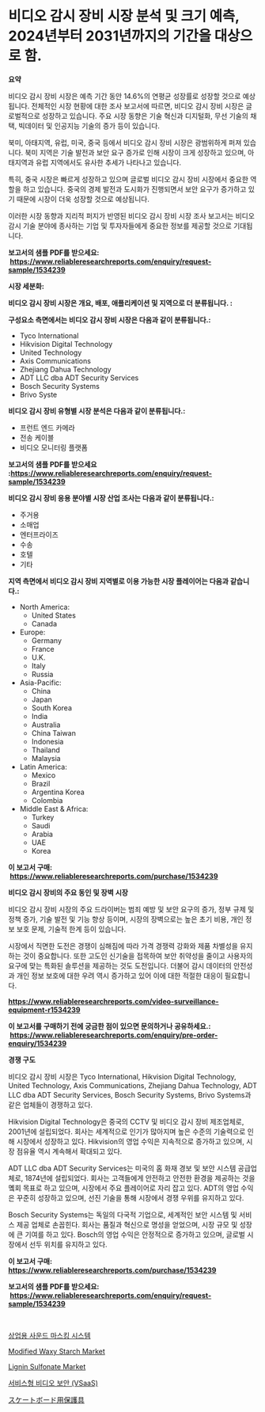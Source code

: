<p><h1>비디오 감시 장비 시장 분석 및 크기 예측, 2024년부터 2031년까지의 기간을 대상으로 함.</h1></p><p><strong>요약</strong></p>
<p><p>비디오 감시 장비 시장은 예측 기간 동안 14.6%의 연평균 성장률로 성장할 것으로 예상됩니다. 전체적인 시장 현황에 대한 조사 보고서에 따르면, 비디오 감시 장비 시장은 글로벌적으로 성장하고 있습니다. 주요 시장 동향은 기술 혁신과 디지털화, 무선 기술의 채택, 빅데이터 및 인공지능 기술의 증가 등이 있습니다.</p><p>북미, 아태지역, 유럽, 미국, 중국 등에서 비디오 감시 장비 시장은 광범위하게 퍼져 있습니다. 북미 지역은 기술 발전과 보안 요구 증가로 인해 시장이 크게 성장하고 있으며, 아태지역과 유럽 지역에서도 유사한 추세가 나타나고 있습니다.</p><p>특히, 중국 시장은 빠르게 성장하고 있으며 글로벌 비디오 감시 장비 시장에서 중요한 역할을 하고 있습니다. 중국의 경제 발전과 도시화가 진행되면서 보안 요구가 증가하고 있기 때문에 시장이 더욱 성장할 것으로 예상됩니다.</p><p>이러한 시장 동향과 지리적 퍼지가 반영된 비디오 감시 장비 시장 조사 보고서는 비디오 감시 기술 분야에 종사하는 기업 및 투자자들에게 중요한 정보를 제공할 것으로 기대됩니다.</p></p>
<p><strong>보고서의 샘플 PDF를 받으세요: &nbsp;<a href="https://www.reliableresearchreports.com/enquiry/request-sample/1534239">https://www.reliableresearchreports.com/enquiry/request-sample/1534239</a></strong></p>
<p><strong>시장 세분화:</strong></p>
<p><strong> 비디오 감시 장비 시장은 개요, 배포, 애플리케이션 및 지역으로 더 분류됩니다. :</strong></p>
<p><strong>구성요소 측면에서는 비디오 감시 장비 시장은 다음과 같이 분류됩니다.:</strong></p>
<p><ul><li>Tyco International</li><li>Hikvision Digital Technology</li><li>United Technology</li><li>Axis Communications</li><li>Zhejiang Dahua Technology</li><li>ADT LLC dba ADT Security Services</li><li>Bosch Security Systems</li><li>Brivo Syste</li></ul></p>
<p><strong> 비디오 감시 장비 유형별 시장 분석은 다음과 같이 분류됩니다.:</strong></p>
<p><ul><li>프런트 엔드 카메라</li><li>전송 케이블</li><li>비디오 모니터링 플랫폼</li></ul></p>
<p><strong>보고서의 샘플 PDF를 받으세요 :<a href="https://www.reliableresearchreports.com/enquiry/request-sample/1534239">https://www.reliableresearchreports.com/enquiry/request-sample/1534239</a></strong></p>
<p><strong> 비디오 감시 장비 응용 분야별 시장 산업 조사는 다음과 같이 분류됩니다.:</strong></p>
<p><ul><li>주거용</li><li>소매업</li><li>엔터프라이즈</li><li>수송</li><li>호텔</li><li>기타</li></ul></p>
<p><strong>지역 측면에서 비디오 감시 장비 지역별로 이용 가능한 시장 플레이어는 다음과 같습니다.:</strong></p>
<p><ul>
    <li>
        North America:
        <ul>
            <li>United States</li>
            <li>Canada</li>
        </ul>
    </li>
    <li>
        Europe:
        <ul>
            <li>Germany</li>
            <li>France</li>
            <li>U.K.</li>
            <li>Italy</li>
            <li>Russia</li>
        </ul>
    </li>
    <li>
        Asia-Pacific:
        <ul>
            <li>China</li>
            <li>Japan</li>
            <li>South Korea</li>
            <li>India</li>
            <li>Australia</li>
            <li>China Taiwan</li>
            <li>Indonesia</li>
            <li>Thailand</li>
            <li>Malaysia</li>
        </ul>
    </li>
    <li>
        Latin America:
        <ul>
            <li>Mexico</li>
            <li>Brazil</li>
            <li>Argentina Korea</li>
            <li>Colombia</li>
        </ul>
    </li>
    <li>
        Middle East & Africa:
        <ul>
            <li>Turkey</li>
            <li>Saudi</li>
            <li>Arabia</li>
            <li>UAE</li>
            <li>Korea</li>
        </ul>
    </li>
    </ul></p>
<p><strong>이 보고서 구매: &nbsp;<a href="https://www.reliableresearchreports.com/purchase/1534239">https://www.reliableresearchreports.com/purchase/1534239</a></strong></p>
<p><strong>비디오 감시 장비의 주요 동인 및 장벽 시장</strong></p>
<p><p>비디오 감시 장비 시장의 주요 드라이버는 범죄 예방 및 보안 요구의 증가, 정부 규제 및 정책 증가, 기술 발전 및 기능 향상 등이며, 시장의 장벽으로는 높은 초기 비용, 개인 정보 보호 문제, 기술적 한계 등이 있습니다.</p><p>시장에서 직면한 도전은 경쟁이 심해짐에 따라 가격 경쟁력 강화와 제품 차별성을 유지하는 것이 중요합니다. 또한 고도인 신기술을 접목하여 보안 취약성을 줄이고 사용자의 요구에 맞는 특화된 솔루션을 제공하는 것도 도전입니다. 더불어 감시 데이터의 안전성과 개인 정보 보호에 대한 우려 역시 증가하고 있어 이에 대한 적절한 대응이 필요합니다.</p></p>
<p><strong><a href="https://www.reliableresearchreports.com/video-surveillance-equipment-r1534239">https://www.reliableresearchreports.com/video-surveillance-equipment-r1534239</a></strong></p>
<p><strong>이 보고서를 구매하기 전에 궁금한 점이 있으면 문의하거나 공유하세요.: &nbsp;<a href="https://www.reliableresearchreports.com/enquiry/pre-order-enquiry/1534239">https://www.reliableresearchreports.com/enquiry/pre-order-enquiry/1534239</a></strong></p>
<p><strong>경쟁 구도</strong></p>
<p><p>비디오 감시 장비 시장은 Tyco International, Hikvision Digital Technology, United Technology, Axis Communications, Zhejiang Dahua Technology, ADT LLC dba ADT Security Services, Bosch Security Systems, Brivo Systems과 같은 업체들이 경쟁하고 있다.</p><p>Hikvision Digital Technology은 중국의 CCTV 및 비디오 감시 장비 제조업체로, 2001년에 설립되었다. 회사는 세계적으로 인기가 많아지며 높은 수준의 기술력으로 인해 시장에서 성장하고 있다. Hikvision의 영업 수익은 지속적으로 증가하고 있으며, 시장 점유율 역시 계속해서 확대되고 있다.</p><p>ADT LLC dba ADT Security Services는 미국의 홈 화재 경보 및 보안 시스템 공급업체로, 1874년에 설립되었다. 회사는 고객들에게 안전하고 안전한 환경을 제공하는 것을 몤회 목표로 하고 있으며, 시장에서 주요 플레이어로 자리 잡고 있다. ADT의 영업 수익은 꾸준히 성장하고 있으며, 선진 기술을 통해 시장에서 경쟁 우위를 유지하고 있다.</p><p>Bosch Security Systems는 독일의 다국적 기업으로, 세계적인 보안 시스템 및 서비스 제공 업체로 손꼽힌다. 회사는 품질과 혁신으로 명성을 얻었으며, 시장 규모 및 성장에 큰 기여를 하고 있다. Bosch의 영업 수익은 안정적으로 증가하고 있으며, 글로벌 시장에서 선두 위치를 유지하고 있다.</p></p>
<p><strong>이 보고서 구매: &nbsp; <a href="https://www.reliableresearchreports.com/purchase/1534239">https://www.reliableresearchreports.com/purchase/1534239</a></strong></p>
<p><strong>보고서의 샘플 PDF를 받으세요: &nbsp;<a href="https://www.reliableresearchreports.com/enquiry/request-sample/1534239">https://www.reliableresearchreports.com/enquiry/request-sample/1534239</a></strong><strong></strong></p>
<p>&nbsp;</p>
<p><p><a href="https://medium.com/@deangaylotyrd8909867/%EC%83%81%EC%97%85%EC%9A%A9-%EC%82%AC%EC%9A%B4%EB%93%9C-%EB%A7%88%EC%8A%A4%ED%82%B9-%EC%8B%9C%EC%8A%A4%ED%85%9C-%EC%8B%9C%EC%9E%A5-%EA%B7%9C%EB%AA%A8-cagr-%ED%8A%B8%EB%A0%8C%EB%93%9C-2024-2030-230542abbed0">상업용 사운드 마스킹 시스템</a></p><p><a href="https://github.com/ashepherd82/Market-Research-Report-List-4/blob/main/modified-waxy-starch-market.md">Modified Waxy Starch Market</a></p><p><a href="https://issuu.com/reportprime-2/docs/lignin-sulfonate-market-size-2030.pptx">Lignin Sulfonate Market</a></p><p><a href="https://github.com/ZacharyScthmitt4465/Market-Research-Report-List-1/blob/main/695138017986.md">서비스형 비디오 보안 (VSaaS)</a></p><p><a href="https://medium.com/@jacksonmith1931/%E3%82%B9%E3%82%B1%E3%83%BC%E3%83%88%E3%83%9C%E3%83%BC%E3%83%89%E4%BF%9D%E8%AD%B7%E5%85%B7%E5%B8%82%E5%A0%B4%E3%81%AE%E5%88%86%E6%9E%90-%E3%82%B0%E3%83%AD%E3%83%BC%E3%83%90%E3%83%AB%E7%94%A3%E6%A5%AD%E3%81%AE%E8%A6%96%E7%82%B9%E3%81%A8%E4%BA%88%E6%B8%AC-2024%E5%B9%B4%E3%81%8B%E3%82%892031%E5%B9%B4%E3%81%BE%E3%81%A7-b6caa4912592">スケートボード用保護具</a></p></p>